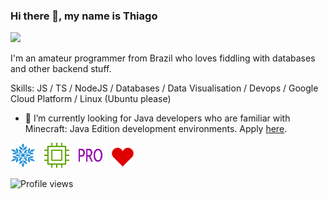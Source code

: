 ### Hi there 👋, my name is Thiago
![](https://cdn.palaze.gg/store/header-logo.png)

I'm an amateur programmer from Brazil who loves fiddling with databases and other backend stuff.


Skills: JS / TS / NodeJS / Databases / Data Visualisation / Devops / Google Cloud Platform / Linux (Ubuntu please)


- 🤝 I’m currently looking for Java developers who are familiar with Minecraft: Java Edition development environments. Apply [here](mailto:jobs@palaze.gg).
 

<a href='https://archiveprogram.github.com/'><img src='https://raw.githubusercontent.com/acervenky/animated-github-badges/master/assets/acbadge.gif' width='40' height='40'></a> <a href='https://docs.github.com/en/developers'><img src='https://raw.githubusercontent.com/acervenky/animated-github-badges/master/assets/devbadge.gif' width='40' height='40'></a> <a href='https://github.com/pricing'><img src='https://raw.githubusercontent.com/acervenky/animated-github-badges/master/assets/pro.gif' width='40' height='40'></a> <a href='https://docs.github.com/en/github/supporting-the-open-source-community-with-github-sponsors'><img src='https://raw.githubusercontent.com/acervenky/animated-github-badges/master/assets/sponsorbadge.gif' width='35' height='35'></a> 

![Profile views](https://gpvc.arturio.dev/jaamess)  
